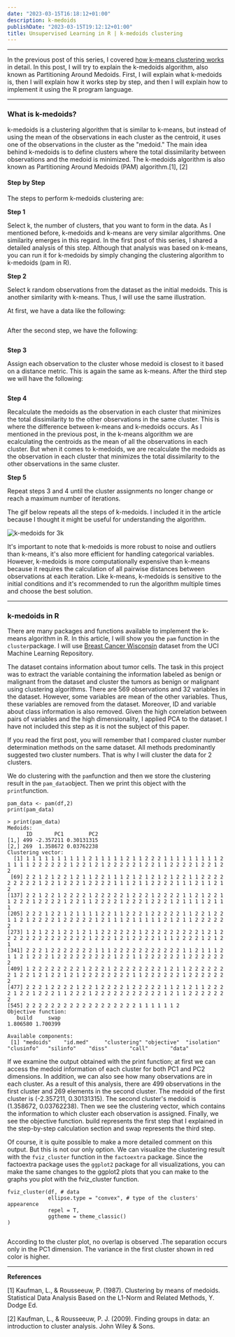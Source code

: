 ```yaml
---
date: "2023-03-15T16:18:12+01:00"
description: k-medoids
publishDate: "2023-03-15T19:12:12+01:00"
title: Unsupervised Learning in R | k-medoids clustering
---
```


------------------------------------------------------------------------

In the previous post of this series, I covered [how k-means clustering works](https://medium.com/@ozturkfemre/unsupervised-learning-in-r-k-means-clustering-86df8b29ed27) in detail. In this post, I will try to explain the k-medoids algorithm, also known as Partitioning Around Medoids. First, I will explain what k-medoids is, then I will explain how it works step by step, and then I will explain how to implement it using the R program language.

------------------------------------------------------------------------

### **What is k-medoids?**

k-medoids is a clustering algorithm that is similar to k-means, but instead of using the mean of the observations in each cluster as the centroid, it uses one of the observations in the cluster as the \"medoid.\" The main idea behind k-medoids is to define clusters where the total dissimilarity between observations and the medoid is minimized. The k-medoids algorithm is also known as Partitioning Around Medoids (PAM) algorithm.\[1\], \[2\]

#### Step by Step

The steps to perform k-medoids clustering are:

**Step 1**

Select k, the number of clusters, that you want to form in the data. As I mentioned before, k-medoids and k-means are very similar algorithms. One similarity emerges in this regard. In the first post of this series, I shared a detailed analysis of this step. Although that analysis was based on k-means, you can run it for k-medoids by simply changing the clustering algorithm to k-medoids (pam in R).

**Step 2**

Select k random observations from the dataset as the initial medoids. This is another similarity with k-means. Thus, I will use the same illustration.

At first, we have a data like the following:

![![](https://cdn-images-1.medium.com/max/800/0*u9J4F8icGswpiBbY)](https://cdn-images-1.medium.com/max/800/0*u9J4F8icGswpiBbY)

After the second step, we have the following:

![![](https://cdn-images-1.medium.com/max/800/0*Swcrqpf-F1CiixE3)](https://cdn-images-1.medium.com/max/800/0*Swcrqpf-F1CiixE3)

**Step 3**

Assign each observation to the cluster whose medoid is closest to it based on a distance metric. This is again the same as k-means. After the third step we will have the following:

![![](https://cdn-images-1.medium.com/max/800/0*3lBv0CioAbVpOTQu)](https://cdn-images-1.medium.com/max/800/0*3lBv0CioAbVpOTQu)

**Step 4**

Recalculate the medoids as the observation in each cluster that minimizes the total dissimilarity to the other observations in the same cluster. This is where the difference between k-means and k-medoids occurs. As I mentioned in the previous post, in the k-means algorithm we are ecalculating the centroids as the mean of all the observations in each cluster. But when it comes to k-medoids, we are recalculate the medoids as the observation in each cluster that minimizes the total dissimilarity to the other observations in the same cluster.

**Step 5**

Repeat steps 3 and 4 until the cluster assignments no longer change or reach a maximum number of iterations.

The gif below repeats all the steps of k-medoids. I included it in the article because I thought it might be useful for understanding the algorithm.

![[k-medoids for 3k](https://upload.wikimedia.org/wikipedia/commons/thumb/e/e1/K-Medoids_Clustering.gif/350px-K-Medoids_Clustering.gif)](https://cdn-images-1.medium.com/max/800/0*ufDsGcPoZ7a2T6gX.gif)

It\'s important to note that k-medoids is more robust to noise and outliers than k-means, it\'s also more efficient for handling categorical variables. However, k-medoids is more computationally expensive than k-means because it requires the calculation of all pairwise distances between observations at each iteration. Like k-means, k-medoids is sensitive to the initial conditions and it\'s recommended to run the algorithm multiple times and choose the best solution.

------------------------------------------------------------------------

### k-medoids in R

There are many packages and functions available to implement the k-means algorithm in R. In this article, I will show you the `pam` function in the `cluster`package. I will use [Breast Cancer Wisconsin](https://archive.ics.uci.edu/ml/datasets/breast+cancer+wisconsin+%28diagnostic%29) dataset from the UCI Machine Learning Repository.

The dataset contains information about tumor cells. The task in this project was to extract the variable containing the information labeled as benign or malignant from the dataset and cluster the tumors as benign or malignant using clustering algorithms. There are 569 observations and 32 variables in the dataset. However, some variables are mean of the other variables. Thus, these variables are removed from the dataset. Moreover, ID and variable about class information is also removed. Given the high correlation between pairs of variables and the high dimensionality, I applied PCA to the dataset. I have not included this step as it is not the subject of this paper.

If you read the first post, you will remember that I compared cluster number determination methods on the same dataset. All methods predominantly suggested two cluster numbers. That is why I will cluster the data for 2 clusters.

We do clustering with the `pam`function and then we store the clustering result in the `pam_data`object. Then we print this object with the `print`function.

    pam_data <- pam(df,2)
    print(pam_data)

    > print(pam_data)
    Medoids:
          ID       PC1        PC2
    [1,] 499 -2.357211 0.30131315
    [2,] 269  1.358672 0.03762238
    Clustering vector:
      [1] 1 1 1 1 1 1 1 1 1 1 2 1 1 1 1 1 2 1 1 2 2 2 1 1 1 1 1 1 1 1 1 2 1 1 1 1 2 2 2 2 2 2 1 2 2 1 2 1 2 2 2 2 2 1 2 2 1 1 2 2 2 2 1 2 2 1 2 2
     [69] 2 2 1 2 1 2 2 1 2 1 1 2 2 1 1 1 2 1 2 1 2 1 2 1 2 2 1 1 2 2 2 2 2 2 2 2 2 1 2 2 1 2 2 2 1 2 2 2 2 1 1 1 2 1 1 2 2 2 2 1 1 1 2 1 1 2 1 2
    [137] 2 2 1 2 2 1 2 2 2 2 1 2 2 2 2 2 1 2 2 2 1 2 2 2 2 1 1 2 1 2 2 1 1 2 2 2 1 2 2 2 2 1 2 2 1 1 2 2 2 2 1 2 2 2 1 2 2 2 1 2 1 1 1 1 2 1 1 1
    [205] 2 2 2 1 2 2 1 2 1 1 1 1 2 2 1 1 2 2 2 1 2 2 2 2 2 1 1 2 2 1 2 2 1 1 2 1 2 2 2 2 1 2 2 2 2 2 1 2 1 1 1 2 1 1 1 1 1 2 1 2 1 1 2 2 2 2 2 2
    [273] 1 2 1 2 2 1 2 2 1 2 1 1 2 2 2 2 2 2 1 2 2 2 2 2 2 2 2 2 1 2 1 2 2 2 2 2 2 2 2 2 2 2 2 2 2 1 2 2 2 1 2 1 2 2 2 2 1 1 1 2 2 2 2 1 2 1 2 1
    [341] 2 2 2 1 2 2 2 2 2 2 2 1 1 1 2 2 2 2 2 2 2 2 2 2 2 1 1 2 1 1 1 2 1 1 2 1 2 2 2 1 2 2 2 2 2 2 2 2 2 1 2 2 1 1 2 2 2 2 2 2 1 2 2 2 2 2 2 2
    [409] 1 2 2 2 2 2 2 2 2 1 2 2 2 1 2 2 2 2 2 2 2 2 1 2 1 1 2 2 2 2 2 2 2 1 2 2 1 2 1 2 2 1 2 1 2 2 2 2 2 2 2 2 1 1 2 2 2 2 2 2 1 2 2 2 2 2 2 2
    [477] 2 2 2 1 2 2 2 2 1 2 2 1 2 2 2 2 1 2 2 2 2 2 1 1 2 1 2 1 1 2 2 2 2 1 2 2 1 2 2 2 1 1 2 2 2 1 2 2 2 2 2 2 2 2 2 2 2 1 2 1 1 2 2 2 2 2 2 2
    [545] 2 2 2 2 2 2 2 2 2 2 2 2 2 2 2 2 2 2 1 1 1 1 1 1 2
    Objective function:
       build     swap 
    1.806580 1.700399 

    Available components:
     [1] "medoids"    "id.med"     "clustering" "objective"  "isolation"  "clusinfo"   "silinfo"    "diss"       "call"       "data"

If we examine the output obtained with the print function; at first we can access the medoid information of each cluster for both PC1 and PC2 dimensions. In addition, we can also see how many observations are in each cluster. As a result of this analysis, there are 499 observations in the first cluster and 269 elements in the second cluster. The medoid of the first cluster is (-2.357211, 0.30131315). The second cluster\'s medoid is (1.358672, 0.03762238). Then we see the clustering vector, which contains the information to which cluster each observation is assigned. Finally, we see the objective function. build represents the first step that I explained in the step-by-step calculation section and swap represents the third step.

Of course, it is quite possible to make a more detailed comment on this output. But this is not our only option. We can visualize the clustering result with the `fviz_cluster` function in the `factoextra` package. Since the factoextra package uses the `ggplot2` package for all visualizations, you can make the same changes to the ggplot2 plots that you can make to the graphs you plot with the fviz_cluster function.

    fviz_cluster(df, # data
                 ellipse.type = "convex", # type of the clusters' appearence
                 repel = T, 
                 ggtheme = theme_classic()
    )

![![](https://cdn-images-1.medium.com/max/800/1*TYCfeAbi7_V32xz1fbFiQg.png)](https://cdn-images-1.medium.com/max/800/1*TYCfeAbi7_V32xz1fbFiQg.png)

According to the cluster plot, no overlap is observed .The separation occurs only in the PC1 dimension. The variance in the first cluster shown in red color is higher.

------------------------------------------------------------------------

**References**

\[1\] Kaufman, L., & Rousseeuw, P. (1987). Clustering by means of medoids. Statistical Data Analysis Based on the L1-Norm and Related Methods, Y. Dodge Ed.

\[2\] Kaufman, L., & Rousseeuw, P. J. (2009). Finding groups in data: an introduction to cluster analysis. John Wiley & Sons.
